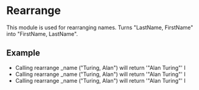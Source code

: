 Rearrange
=======

This module is used for rearranging names.
Turns "LastName, FirstName" into "FirstName, LastName".

## Example
* Calling rearrange _name ("Turing, Alan") will return '"Alan Turing"' I
* Calling rearrange _name ("Turing, Alan") will return '"Alan Turing"' I
* Calling rearrange _name ("Turing, Alan") will return '"Alan Turing"' I